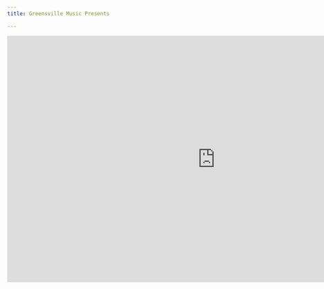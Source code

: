 ```yaml
---
title: Greensville Music Presents

---
```

<iframe src="https://docs.google.com/presentation/d/e/2PACX-1vR142JWkjnjs-MvZ5cfG99FFvfCHF2qpTmy5W9ek9O6EW8tQF_QVxCXvDGZinVu0-_JVhE0GFq8Ix_I/embed?start=false&loop=false&delayms=3000" frameborder="0" width="960" height="569" allowfullscreen="true" mozallowfullscreen="true" webkitallowfullscreen="true"></iframe>
